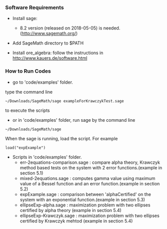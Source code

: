 ### Software Requirements ###

* Install sage:
  * 8.2 version (released on 2018-05-05) is needed. (http://www.sagemath.org/)

* Add SageMath directory to $PATH

* Install ore_algebra: follow the instructions in http://www.kauers.de/software.html

### How to Run Codes ###

* go to 'code/examples' folder.

type the command line
```
~/Downloads/SageMath/sage exampleForKrawczykTest.sage
```
to execute the scripts

* or in 'code/examples' folder, run sage by the command line
```
~/Downloads/SageMath/sage
```

When the sage is running, load the script. For example
```
load("expExample")
```


* Scripts in 'code/examples' folder.
     * err-2equations-comparison.sage : compare alpha theory, Krawczyk method based tests on the system with 2 error functions.(example in section 5.1)
     * mixed-2equations.sage : computes gamma value using maximum value of a Bessel function and an error function.(example in section 5.2)
     * expExample.sage : comparison between 'alphaCertified' on the system with an exponential function.(example in section 5.3)
     * ellipseExp-alpha.sage : maximization problem with two ellipses certified by alpha theory (example in section 5.4)
     * ellipseExp-Krawczyk.sage : maximization problem with two ellipses certified by Krawczyk mehtod (example in section 5.4)

